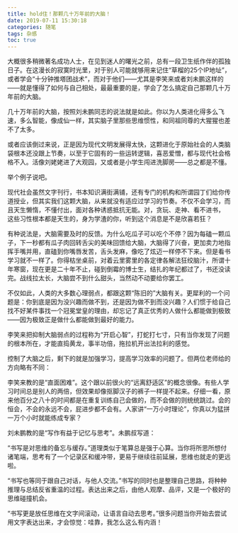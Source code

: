 ```yaml
---
title: hold住！那颗几十万年前的大脑！
date: 2019-07-11 15:30:18
categories: 随笔
tags: 杂感
toc: true
---
```

大概很多稍微著名成功人士，在见到迷人的曙光之前，总有一段卫生纸作伴的孤独日子。在这漫长的寂寞时光里，对于别人可能就够用来记住“草榴的25个IP地址”，或者学会“十分钟推塔团战术”，而对于他们——尤其是李笑来或者刘未鹏这样的——就是懂得了如何与自己相处，最最重要的是，学会了怎么搞定自己那颗几十万年前的大脑。

几十万年前的大脑，按照刘未鹏同志的说法就是如此。你以为人类进化得多么飞速，多么智能，像成仙一样，其实脑子里那些思维惯性，和同祖同尊的大猩猩也差不了太多。

或者应该倒过来说，正是因为现代文明发展得太快，这颗进化于原始社会的人类脑袋根本还没跟上节奏，以至于它固有的一些运转逻辑，喜恶爱憎，都与现代社会格格不入。活像刘姥姥进了大观园，又或者是小学生闯进洗脚房——总之都是不懂。

举个例子说吧。

现代社会虽然文字刊行，书本知识满街满铺，还有专门的机构和所谓园丁们给你传道授业，但其实我们这颗大脑，从来就没有适应过学习的节奏。不仅不会学习，而且天生懒惰，不懂付出，面对各种诱惑抵抗无能。对，贪玩、走神、看不进书， 这些习性根本都是天生的，身为学渣的你，听到这个消息是不是欣喜若狂？

有种说法是，大脑需要及时的反馈。为什么吃瓜子可以吃个不停？因为每磕一颗瓜子，下一秒都有瓜子肉回转舌尖的美味回馈给大脑，大脑得了兴奋，更加卖力地指挥手嘴并用，直磕到你嘴唇发苦，舌头发麻，像吃了炫迈一样停不下来。但是看书学习就不一样了。你得枯坐桌前，对着云里雾里的各定律各解法狂绞脑汁，所谓十年寒窗，现在更是二十年不止，碰到倒霉的博士生，结扎的年纪都过了，书还没读完。战线拉太长，大脑尝不到什么甜头，当然动不动要给你罢工。

不仅如此，人类的大多数心理弱点，都跟这颗“陈旧的”大脑有关。更犀利的一个问题是：你到底是因为没兴趣而做不到，还是因为做不到而没兴趣？人们惯于给自己找不好某件事找一个冠冕堂皇的理由，却忘记了真正优秀的人做什么都能做到极致——因为极致正是做什么都能做到最好的能力。

李笑来把抑制大脑弱点的过程称为“开启心智”，打蛇打七寸，只有当你发现了问题的根本所在，才能直捣黄龙，事半功倍，拖拉机开出法拉利的感觉。

控制了大脑之后，剩下的就是加强学习，提高学习效率的问题了。但两位老师给的方向略有不同：

李笑来教的是“直面困难”。这个跟以前很火的“远离舒适区”的概念很像。有些人学习时间总是别人的两倍，但效果却像抠脚汉子的裤子一样提不起来。仔细一看，原来他百分之八十的时间都是在重复训练自己会做的，而不会做的则统统跳过。会的恒会，不会的永远不会，屁进步都不会有。人家讲“一万小时理论”，你真以为猛拼一万个小时就能练成专家？

刘未鹏教的是“写作有益于记忆与思考”。未鹏叔写道：

“书写是对思维的备忘与缓存。”道理类似于笔算总是强于心算。当你将所思所想付诸笔端，思考有了一个记录区和缓冲带，更易于继续往前延展，思维也就走的更远啦。

“书写也等同于跟自己对话，与他人交流。”书写的同时也是整理自己思路，将种种推理与总结反省重温的过程。表达出来之后，由他人观摩、品评，又是一个极好的思维碰撞机会。

“书写更是放任思维在文字间滚动，让语言自动去思考。”很多问题当你开始去尝试用文字表达出来，才会惊觉：哇靠，我怎么这么有内涵！









